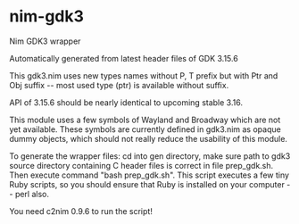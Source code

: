 nim-gdk3
========

Nim GDK3 wrapper

Automatically generated from latest header files of GDK 3.15.6

This gdk3.nim uses new types names without P, T prefix but with
Ptr and Obj suffix -- most used type (ptr) is available without
suffix.

API of 3.15.6 should be nearly identical to upcoming stable 3.16. 

This module uses a few symbols of Wayland and Broadway which
are not yet available.
These symbols are currently defined in gdk3.nim as opaque dummy
objects, which should not really reduce the usability of this module.

To generate the wrapper files: cd into gen directory, make sure path
to gdk3 source directory containing C header files is correct in
file prep_gdk.sh. Then execute command "bash prep_gdk.sh".
This script executes a few tiny Ruby scripts, so you should ensure
that Ruby is installed on your computer -- perl also.

You need c2nim 0.9.6 to run the script!
